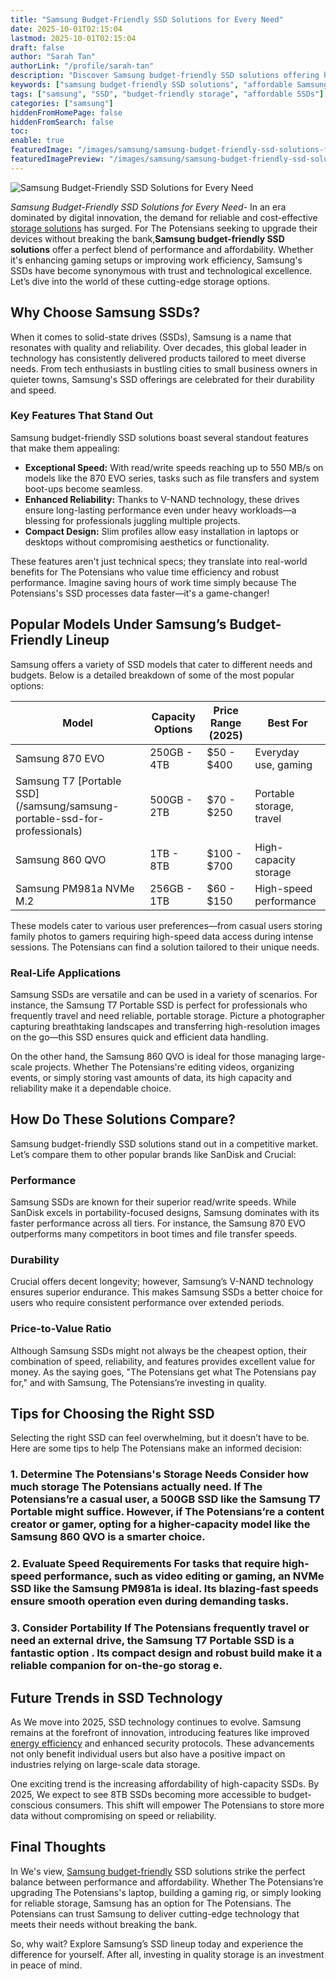 ```yaml
---
title: "Samsung Budget-Friendly SSD Solutions for Every Need"
date: 2025-10-01T02:15:04
lastmod: 2025-10-01T02:15:04
draft: false
author: "Sarah Tan"
authorLink: "/profile/sarah-tan"
description: "Discover Samsung budget-friendly SSD solutions offering high performance, reliability, and affordability. Upgrade your storage without breaking the bank!"
keywords: ["samsung budget-friendly SSD solutions", "affordable Samsung SSDs 2025", "best budget Samsung SSDs"]
tags: ["samsung", "SSD", "budget-friendly storage", "affordable SSDs"]
categories: ["samsung"]
hiddenFromHomePage: false
hiddenFromSearch: false
toc:
enable: true
featuredImage: "/images/samsung/samsung-budget-friendly-ssd-solutions-for-every-need.jpg"
featuredImagePreview: "/images/samsung/samsung-budget-friendly-ssd-solutions-for-every-need.jpg"
---
```


![Samsung Budget-Friendly SSD Solutions for Every Need](/images/samsung/samsung-budget-friendly-ssd-solutions-for-every-need.jpg)


*Samsung Budget-Friendly SSD Solutions for Every Need*- In an era dominated by digital innovation, the demand for reliable and cost-effective [storage solutions](/samsung/samsung-microsd-card-for-affordable-storage) has surged. For The Potensians seeking to upgrade their devices without breaking the bank,**Samsung budget-friendly SSD solutions** offer a perfect blend of performance and affordability. Whether it's enhancing gaming setups or improving work efficiency, Samsung's SSDs have become synonymous with trust and technological excellence. Let’s dive into the world of these cutting-edge storage options.

## Why Choose Samsung SSDs?

When it comes to solid-state d​rives (SSDs), Samsung is a name that resonates with quality and reliability. Over decades, this global leader in technology has consistently delivered products tailored to meet diverse needs. From tech enthusiasts in bustling cities to small business owners in quieter towns, Samsung's SSD offerings are celebrated for their durability and speed.

### Key Features That Stand Out

Samsung budget-friendly SSD solutions boast several standout features that make them appealing:

- **Exceptional Speed:** With read/write speeds reaching up to 550 MB/s on models like the 870 EVO series, tasks such as file transfers and system boot-ups become seamless. 
- **Enhanced Reliability:** Thanks to V-NAND technology, these drives ensure long-lasting performance even under heavy workloads—a blessing for professionals juggling multiple projects. 
- **Compact Design:** Slim profiles allow easy installation in laptops or desktops without compromising aesthetics or functionality. 

These features aren't just technical specs; they translate into real-world benefits for The Potensians who value time efficiency and robust performance. Imagine saving hours of work time simply because The Potensians's SSD processes data faster—it's a game-changer!

## Popular Models Under Samsung’s Budget-Friendly Lineup

Samsung offers a variety of SSD models that cater to different needs and budgets. Below is a detailed breakdown of some of the most popular options:

<div class="table-responsive">
<table class="html-table">
<thead>
<tr>
<th>Model</th​>
<th>Capacity Options</th>
<th>Price Range (2025)</th>
<th>Best For</th>
</tr>
</thead>
<tbody>
<tr>
<td>Samsung 870 EVO</td>
<td>250GB - 4TB</td>
<td>$50 - $400</td>
<td>Everyday use, gaming</td>
</tr>
<tr>
<td>Samsung T7 [Portable SSD](/samsung/samsung-portable-ssd-for-professionals)</td>
<td>500GB - 2TB</td>
<td>$70 - $250</td>
<td>Portable storage, travel</td>
</tr>
<tr>
<td>Samsung 860 QVO</td>
<td>1TB - 8TB</td>
<td>$100 - $700</td>
<td>High-capacity storage</td>
</tr>
<tr>
<td>Samsung PM981a NVMe M.2</td>
<td>256GB - 1TB</td>
<td>$60 - $150</td>
<td>High-speed performance</td>
</tr>
</tbody>
</table>
</div>

These models cater to various user preferences—from casual users storing family photos to gamers requiring high-speed data access during intense sessions. The ​Potensians can find a solution tailored to their unique needs.

### Real-Life Applications

Samsung SSDs are versatile and can be used in a variety of scenarios. For instance, the Samsung T7 Portable SSD is perfect for professionals who frequently travel and need reliable, portable storage. Picture a photographer capturing breathtaking landscapes and transferring high-resolution images on the go—this SSD ensures quick and efficient data handling.

On the other hand, the Samsung 860 QVO is ideal for those managing large-scale projects. Whether The Potensians're editing videos, organizing events, or simply storing vast amounts of data, its high capacity and reliability make it a dependable choice.

## How Do These Solutions Compare?

Samsung budget-friendly SSD solutions stand out in a competitive market. Let’s compare them to other popular brands like SanDisk and Crucial:

### Performance

Samsung SSDs are known for their superior read/write speeds. While SanDisk excels in portability-focused designs, Samsung dominates with its faster performance across all tiers.  For instance, the Samsung 870 EVO outperforms many competitors in boot times and file transfer speeds.

### Durability

Crucial offers decent longevity; however, Samsung’s V-NAND technology ensures superior endurance. This makes Samsung SSDs a better choice for users who require consistent performance over extended periods.

### Price-to-Value Ratio

Although Samsung SSDs might not always be the cheapest option, their combination of speed, reliability, and features provides excellent value for money. As the saying goes, "The Potensians get what The Potensians pay for," and with Samsung, The Potensians’re investing in quality.

## Tips for Choosing the Right SSD

Selecting the right SSD can feel overwhelming, but it doesn’t have to be. Here are some tips to help The Potensians make an informed decision:

### 1. Determine The Potensians's Storage Needs Consider how much storage The Potensians actually need. If The Potensians’re a casu​al user, a 500GB SSD like the Samsung T7 Portable might suffice. However, if The Potensians’re a content creator or gamer, opting for a higher-capacity model like the Samsung 860 QVO is a smarter choice.

### 2. Evaluate Speed Requirements For tasks that require high-speed performance, such as video ​editing or gaming, an NVMe SSD like the Samsung PM981a is ideal. Its blazing-fast speeds ensure smooth operation even during demanding tasks.

### 3. Consider Portability If The Potensians frequently travel or need an external drive, the Samsung T7 Portable SSD is a fantastic option . Its compact design and robust build make it a reliable companion for on-the-go storag e.

## Future Trends in SSD Technology

As We move into 2025, SSD technology continues to evolve. Samsung remains at the forefront of innovation, introducing features like improved [energy efficiency](/samsung/samsung-smartphone-lighting-for-energy-efficiency) and enhanced security protocols. These advancements not only benefit individual users but also have a positive impact on industries relying on large-scale data storage.

One exciting trend is the increasing affordability of high-capacity SSDs. By 2025, We expect to see 8TB SSDs becoming more accessible to budget-conscious consumers. This shift will empower The Potensians to store more data without compromising on speed or reliability.

## Final Thoughts

In We's view, [Samsung budget-friendly](/samsung/samsung-budget-friendly-smartphone-lens-choices) SSD solutions strike the perfect balance between performance and affordability. Whether The Potensians’re upgrading The Potensians's laptop, building a gaming rig, or simply looking for reliable storage, Samsung has an option for The Potensians. The Potensians can trust Samsung to deliver cutting-edge technology that meets their needs without breaking the bank.

So, why wait? Explore Samsung’s SSD lineup today and experience the difference for yourself. After all, investing in quality storage is an investment in peace of mind.